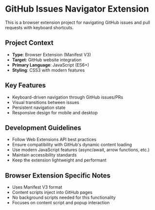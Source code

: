 <!-- Use this file to provide workspace-specific custom instructions to Copilot. For more details, visit https://code.visualstudio.com/docs/copilot/copilot-customization#_use-a-githubcopilotinstructionsmd-file -->

# GitHub Issues Navigator Extension

This is a browser extension project for navigating GitHub issues and pull requests with keyboard shortcuts.

## Project Context
- **Type**: Browser Extension (Manifest V3)
- **Target**: GitHub website integration
- **Primary Language**: JavaScript (ES6+)
- **Styling**: CSS3 with modern features

## Key Features
- Keyboard-driven navigation through GitHub issues/PRs
- Visual transitions between issues
- Persistent navigation state
- Responsive design for mobile and desktop

## Development Guidelines
- Follow Web Extensions API best practices
- Ensure compatibility with GitHub's dynamic content loading
- Use modern JavaScript features (async/await, arrow functions, etc.)
- Maintain accessibility standards
- Keep the extension lightweight and performant

## Browser Extension Specific Notes
- Uses Manifest V3 format
- Content scripts inject into GitHub pages
- No background scripts needed for this functionality
- Focuses on content script and popup interaction
